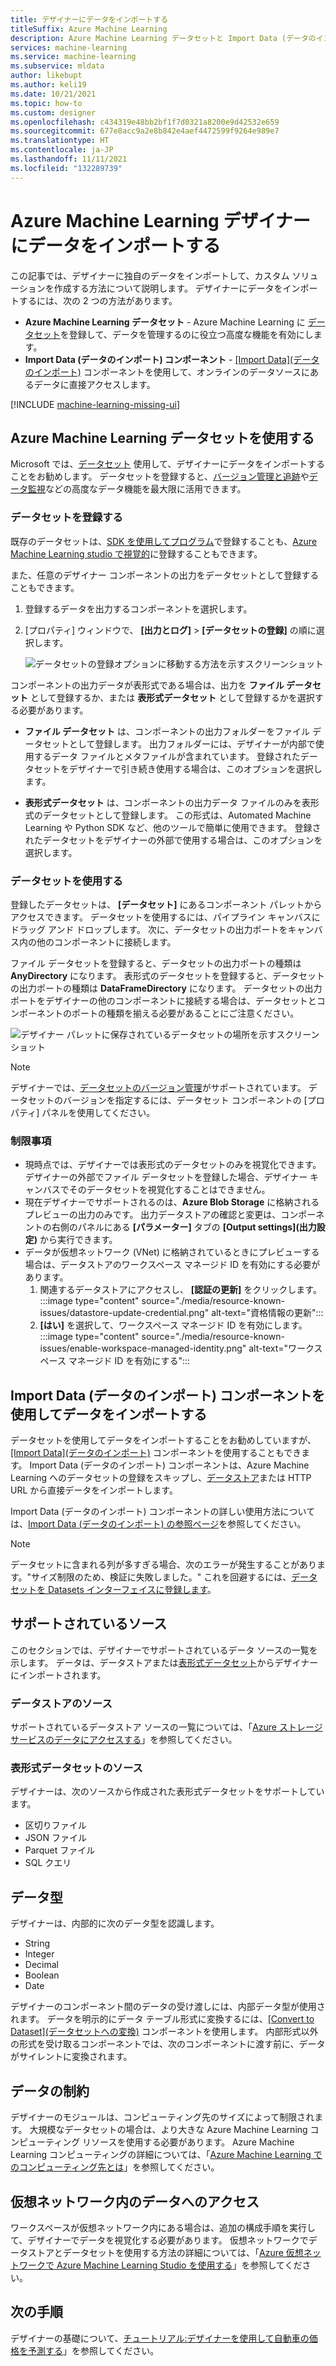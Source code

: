 ```yaml
---
title: デザイナーにデータをインポートする
titleSuffix: Azure Machine Learning
description: Azure Machine Learning データセットと Import Data (データのインポート) コンポーネントを使用して Azure Machine Learning デザイナーにデータをインポートする方法について説明します。
services: machine-learning
ms.service: machine-learning
ms.subservice: mldata
author: likebupt
ms.author: keli19
ms.date: 10/21/2021
ms.topic: how-to
ms.custom: designer
ms.openlocfilehash: c434319e48bb2bf1f7d0321a8200e9d42532e659
ms.sourcegitcommit: 677e8acc9a2e8b842e4aef4472599f9264e989e7
ms.translationtype: HT
ms.contentlocale: ja-JP
ms.lasthandoff: 11/11/2021
ms.locfileid: "132289739"
---
```

# <a name="import-data-into-azure-machine-learning-designer"></a>Azure Machine Learning デザイナーにデータをインポートする

この記事では、デザイナーに独自のデータをインポートして、カスタム ソリューションを作成する方法について説明します。 デザイナーにデータをインポートするには、次の 2 つの方法があります。 

* **Azure Machine Learning データセット** - Azure Machine Learning に [データセット](concept-data.md#datasets)を登録して、データを管理するのに役立つ高度な機能を有効にします。
* **Import Data (データのインポート) コンポーネント** - [[Import Data]\(データのインポート\)](algorithm-module-reference/import-data.md) コンポーネントを使用して、オンラインのデータソースにあるデータに直接アクセスします。

[!INCLUDE [machine-learning-missing-ui](../../includes/machine-learning-missing-ui.md)]

## <a name="use-azure-machine-learning-datasets"></a>Azure Machine Learning データセットを使用する

Microsoft では、[データセット](concept-data.md#datasets) 使用して、デザイナーにデータをインポートすることをお勧めします。 データセットを登録すると、[バージョン管理と追跡](how-to-version-track-datasets.md)や[データ監視](how-to-monitor-datasets.md)などの高度なデータ機能を最大限に活用できます。

### <a name="register-a-dataset"></a>データセットを登録する

既存のデータセットは、[SDK を使用してプログラム](how-to-create-register-datasets.md#datasets-sdk)で登録することも、[Azure Machine Learning studio で視覚的](how-to-connect-data-ui.md#create-datasets)に登録することもできます。

また、任意のデザイナー コンポーネントの出力をデータセットとして登録することもできます。

1. 登録するデータを出力するコンポーネントを選択します。

1. [プロパティ] ウィンドウで、 **[出力とログ]**  >  **[データセットの登録]** の順に選択します。

    ![データセットの登録オプションに移動する方法を示すスクリーンショット](media/how-to-designer-import-data/register-dataset-designer.png)

コンポーネントの出力データが表形式である場合は、出力を **ファイル データセット** として登録するか、または **表形式データセット** として登録するかを選択する必要があります。

 - **ファイル データセット** は、コンポーネントの出力フォルダーをファイル データセットとして登録します。 出力フォルダーには、デザイナーが内部で使用するデータ ファイルとメタファイルが含まれています。 登録されたデータセットをデザイナーで引き続き使用する場合は、このオプションを選択します。 

 - **表形式データセット** は、コンポーネントの出力データ ファイルのみを表形式のデータセットとして登録します。 この形式は、Automated Machine Learning や Python SDK など、他のツールで簡単に使用できます。 登録されたデータセットをデザイナーの外部で使用する場合は、このオプションを選択します。  
 

### <a name="use-a-dataset"></a>データセットを使用する

登録したデータセットは、 **[データセット]** にあるコンポーネント パレットからアクセスできます。 データセットを使用するには、パイプライン キャンバスにドラッグ アンド ドロップします。 次に、データセットの出力ポートをキャンバス内の他のコンポーネントに接続します。 

ファイル データセットを登録すると、データセットの出力ポートの種類は **AnyDirectory** になります。 表形式のデータセットを登録すると、データセットの出力ポートの種類は **DataFrameDirectory** になります。 データセットの出力ポートをデザイナーの他のコンポーネントに接続する場合は、データセットとコンポーネントのポートの種類を揃える必要があることにご注意ください。

![デザイナー パレットに保存されているデータセットの場所を示すスクリーンショット](media/how-to-designer-import-data/use-datasets-designer.png)


> [!NOTE]
> デザイナーでは、[データセットのバージョン管理](how-to-version-track-datasets.md)がサポートされています。 データセットのバージョンを指定するには、データセット コンポーネントの [プロパティ] パネルを使用してください。

### <a name="limitations"></a>制限事項 

- 現時点では、デザイナーでは表形式のデータセットのみを視覚化できます。 デザイナーの外部でファイル データセットを登録した場合、デザイナー キャンバスでそのデータセットを視覚化することはできません。
- 現在デザイナーでサポートされるのは、**Azure Blob Storage** に格納されるプレビューの出力のみです。 出力データストアの確認と変更は、コンポーネントの右側のパネルにある **[パラメーター]** タブの **[Output settings]\(出力設定\)** から実行できます。
- データが仮想ネットワーク (VNet) に格納されているときにプレビューする場合は、データストアのワークスペース マネージド ID を有効にする必要があります。
    1. 関連するデータストアにアクセスし、 **[認証の更新]** をクリックします。
    :::image type="content" source="./media/resource-known-issues/datastore-update-credential.png" alt-text="資格情報の更新":::
    1. **[はい]** を選択して、ワークスペース マネージド ID を有効にします。
    :::image type="content" source="./media/resource-known-issues/enable-workspace-managed-identity.png" alt-text="ワークスペース マネージド ID を有効にする":::

## <a name="import-data-using-the-import-data-component"></a>Import Data (データのインポート) コンポーネントを使用してデータをインポートする

データセットを使用してデータをインポートすることをお勧めしていますが、[[Import Data]\(データのインポート\)](algorithm-module-reference/import-data.md) コンポーネントを使用することもできます。 Import Data (データのインポート) コンポーネントは、Azure Machine Learning へのデータセットの登録をスキップし、[データストア](concept-data.md#datastores)または HTTP URL から直接データをインポートします。

Import Data (データのインポート) コンポーネントの詳しい使用方法については、[Import Data (データのインポート) の参照ページ](algorithm-module-reference/import-data.md)を参照してください。

> [!NOTE]
> データセットに含まれる列が多すぎる場合、次のエラーが発生することがあります。"サイズ制限のため、検証に失敗しました。" これを回避するには、[データセットを Datasets インターフェイスに登録します](how-to-connect-data-ui.md#create-datasets)。

## <a name="supported-sources"></a>サポートされているソース

このセクションでは、デザイナーでサポートされているデータ ソースの一覧を示します。 データは、データストアまたは[表形式データセット](how-to-create-register-datasets.md#dataset-types)からデザイナーにインポートされます。

### <a name="datastore-sources"></a>データストアのソース
サポートされているデータストア ソースの一覧については、「[Azure ストレージ サービスのデータにアクセスする](how-to-access-data.md#supported-data-storage-service-types)」を参照してください。

### <a name="tabular-dataset-sources"></a>表形式データセットのソース

デザイナーは、次のソースから作成された表形式データセットをサポートしています。
 * 区切りファイル
 * JSON ファイル
 * Parquet ファイル
 * SQL クエリ

## <a name="data-types"></a>データ型

デザイナーは、内部的に次のデータ型を認識します。

* String
* Integer
* Decimal
* Boolean
* Date

デザイナーのコンポーネント間のデータの受け渡しには、内部データ型が使用されます。 データを明示的にデータ テーブル形式に変換するには、[[Convert to Dataset]\(データセットへの変換\)](algorithm-module-reference/convert-to-dataset.md) コンポーネントを使用します。 内部形式以外の形式を受け取るコンポーネントでは、次のコンポーネントに渡す前に、データがサイレントに変換されます。

## <a name="data-constraints"></a>データの制約

デザイナーのモジュールは、コンピューティング先のサイズによって制限されます。 大規模なデータセットの場合は、より大きな Azure Machine Learning コンピューティング リソースを使用する必要があります。 Azure Machine Learning コンピューティングの詳細については、「[Azure Machine Learning でのコンピューティング先とは](concept-compute-target.md#azure-machine-learning-compute-managed)」を参照してください。

## <a name="access-data-in-a-virtual-network"></a>仮想ネットワーク内のデータへのアクセス

ワークスペースが仮想ネットワーク内にある場合は、追加の構成手順を実行して、デザイナーでデータを視覚化する必要があります。 仮想ネットワークでデータストアとデータセットを使用する方法の詳細については、「[Azure 仮想ネットワークで Azure Machine Learning Studio を使用する](how-to-enable-studio-virtual-network.md)」を参照してください。

## <a name="next-steps"></a>次の手順

デザイナーの基礎について、[チュートリアル:デザイナーを使用して自動車の価格を予測する](tutorial-designer-automobile-price-train-score.md)」を参照してください。
